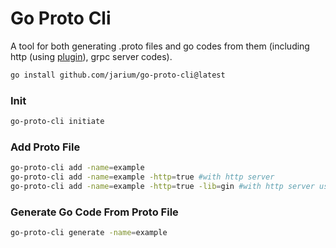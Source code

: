 # Go Proto Cli
A tool for both generating .proto files and go codes from them (including http (using <a href="https://github.com/jarium/protoc-gen-http" target="_blank">plugin</a>), grpc server codes).
```bash
go install github.com/jarium/go-proto-cli@latest
``` 

### Init
```bash
go-proto-cli initiate
```

### Add Proto File
```bash
go-proto-cli add -name=example
go-proto-cli add -name=example -http=true #with http server
go-proto-cli add -name=example -http=true -lib=gin #with http server using gin library
``` 

### Generate Go Code From Proto File
```bash
go-proto-cli generate -name=example
``` 